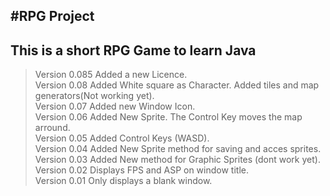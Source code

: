 #RPG Project
---
This is a short RPG Game to learn Java
---
>Version 0.085 Added a new Licence.  
>Version 0.08 Added White square as Character. Added tiles and map generators(Not working yet).  
>Version 0.07 Added new Window Icon.  
>Version 0.06 Added New Sprite. The Control Key moves the map arround.  
>Version 0.05 Added Control Keys (WASD).  
>Version 0.04 Added New Sprite method for saving and acces sprites.  
>Version 0.03 Added New method for Graphic Sprites (dont work yet).  
>Version 0.02 Displays FPS and ASP on window title.  
>Version 0.01 Only displays a blank window.  
